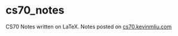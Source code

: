 # cs70_notes
CS70 Notes written on LaTeX. Notes posted on <a href="https://cs70.kevinmliu.com">cs70.kevinmliu.com</a>
